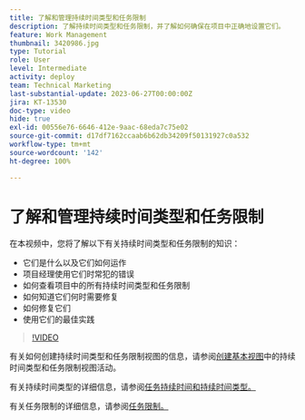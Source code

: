 ```yaml
---
title: 了解和管理持续时间类型和任务限制
description: 了解持续时间类型和任务限制，并了解如何确保在项目中正确地设置它们。
feature: Work Management
thumbnail: 3420986.jpg
type: Tutorial
role: User
level: Intermediate
activity: deploy
team: Technical Marketing
last-substantial-update: 2023-06-27T00:00:00Z
jira: KT-13530
doc-type: video
hide: true
exl-id: 00556e76-6646-412e-9aac-68eda7c75e02
source-git-commit: d17df7162ccaab6b62db34209f50131927c0a532
workflow-type: tm+mt
source-wordcount: '142'
ht-degree: 100%

---
```


# 了解和管理持续时间类型和任务限制

在本视频中，您将了解以下有关持续时间类型和任务限制的知识：

* 它们是什么以及它们如何运作
* 项目经理使用它们时常犯的错误
* 如何查看项目中的所有持续时间类型和任务限制
* 如何知道它们何时需要修复
* 如何修复它们
* 使用它们的最佳实践


>[!VIDEO](https://video.tv.adobe.com/v/3422822/?quality=12&learn=on&enablevpops&captions=chi_hans)


有关如何创建持续时间类型和任务限制视图的信息，请参阅[创建基本视图](https://experienceleague.adobe.com/docs/workfront-learn/tutorials-workfront/reporting/basic-reporting/create-a-basic-view.html?lang=zh-Hans)中的持续时间类型和任务限制视图活动。

有关持续时间类型的详细信息，请参阅[任务持续时间和持续时间类型。](https://experienceleague.adobe.com/docs/workfront/using/manage-work/tasks/task-duration-and-duration-types/task-duration-duration-type.html?lang=zh-Hans)

有关任务限制的详细信息，请参阅[任务限制。](https://experienceleague.adobe.com/docs/workfront/using/manage-work/tasks/task-constraints/task-constraints.html?lang=zh-Hans)
